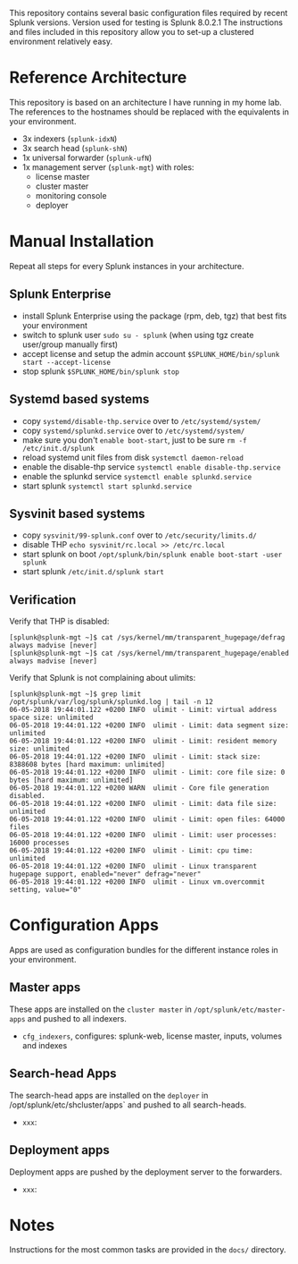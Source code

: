 
This repository contains several basic configuration files required
by recent Splunk versions. Version used for testing is Splunk 8.0.2.1
The instructions and files included in this repository allow you to 
set-up a clustered environment relatively easy.

Reference Architecture
======================
This repository is based on an architecture I have running in my home lab.
The references to the hostnames should be replaced with the equivalents in your environment.

- 3x indexers (`splunk-idxN`)
- 3x search head (`splunk-shN`)
- 1x universal forwarder (`splunk-ufN`)
- 1x management server (`splunk-mgt`) with roles:
	- license master
	- cluster master
	- monitoring console
	- deployer

Manual Installation
===================
Repeat all steps for every Splunk instances in your architecture.

Splunk Enterprise
-----------------
- install Splunk Enterprise using the package (rpm, deb, tgz) that best fits your environment
- switch to splunk user `sudo su - splunk` (when using tgz create user/group manually first)
- accept license and setup the admin account `$SPLUNK_HOME/bin/splunk start --accept-license` 
- stop splunk `$SPLUNK_HOME/bin/splunk stop`

Systemd based systems
---------------------
- copy `systemd/disable-thp.service` over to `/etc/systemd/system/`
- copy `systemd/splunkd.service` over to `/etc/systemd/system/`
- make sure you don't `enable boot-start`, just to be sure `rm -f /etc/init.d/splunk`
- reload systemd unit files from disk `systemctl daemon-reload`
- enable the disable-thp service `systemctl enable disable-thp.service`
- enable the splunkd service `systemctl enable splunkd.service`
- start splunk `systemctl start splunkd.service`

Sysvinit based systems
----------------------
- copy `sysvinit/99-splunk.conf` over to `/etc/security/limits.d/`
- disable THP `echo sysvinit/rc.local >> /etc/rc.local`
- start splunk on boot `/opt/splunk/bin/splunk enable boot-start -user splunk`
- start splunk `/etc/init.d/splunk start`

Verification
------------
Verify that THP is disabled:
```
[splunk@splunk-mgt ~]$ cat /sys/kernel/mm/transparent_hugepage/defrag
always madvise [never]
[splunk@splunk-mgt ~]$ cat /sys/kernel/mm/transparent_hugepage/enabled
always madvise [never]
```

Verify that Splunk is not complaining about ulimits:
```
[splunk@splunk-mgt ~]$ grep limit /opt/splunk/var/log/splunk/splunkd.log | tail -n 12
06-05-2018 19:44:01.122 +0200 INFO  ulimit - Limit: virtual address space size: unlimited
06-05-2018 19:44:01.122 +0200 INFO  ulimit - Limit: data segment size: unlimited
06-05-2018 19:44:01.122 +0200 INFO  ulimit - Limit: resident memory size: unlimited
06-05-2018 19:44:01.122 +0200 INFO  ulimit - Limit: stack size: 8388608 bytes [hard maximum: unlimited]
06-05-2018 19:44:01.122 +0200 INFO  ulimit - Limit: core file size: 0 bytes [hard maximum: unlimited]
06-05-2018 19:44:01.122 +0200 WARN  ulimit - Core file generation disabled.
06-05-2018 19:44:01.122 +0200 INFO  ulimit - Limit: data file size: unlimited
06-05-2018 19:44:01.122 +0200 INFO  ulimit - Limit: open files: 64000 files
06-05-2018 19:44:01.122 +0200 INFO  ulimit - Limit: user processes: 16000 processes
06-05-2018 19:44:01.122 +0200 INFO  ulimit - Limit: cpu time: unlimited
06-05-2018 19:44:01.122 +0200 INFO  ulimit - Linux transparent hugepage support, enabled="never" defrag="never"
06-05-2018 19:44:01.122 +0200 INFO  ulimit - Linux vm.overcommit setting, value="0"
```

Configuration Apps
==================
Apps are used as configuration bundles for the different instance roles in your environment.

Master apps
-----------
These apps are installed on the `cluster master` in `/opt/splunk/etc/master-apps` and pushed to all indexers.

- `cfg_indexers`, configures: splunk-web, license master, inputs, volumes and indexes


Search-head Apps
----------------
The search-head apps are installed on the `deployer` in /opt/splunk/etc/shcluster/apps` and pushed to all search-heads.

- `xxx`:

Deployment apps
---------------
Deployment apps are pushed by the deployment server to the forwarders.
 
- `xxx`:

Notes
=====
Instructions for the most common tasks are provided in the `docs/` directory.

